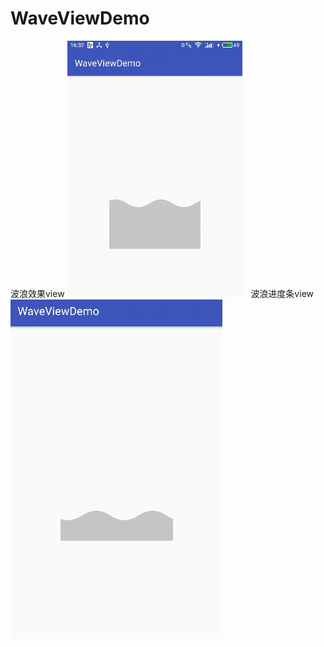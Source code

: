 # WaveViewDemo
波浪效果view
![image](https://github.com/loubinfeng2013/WaveViewDemo/blob/master/GIF.gif)  
波浪进度条view
![image](https://github.com/loubinfeng2013/WaveViewDemo/blob/master/progress.gif)  
